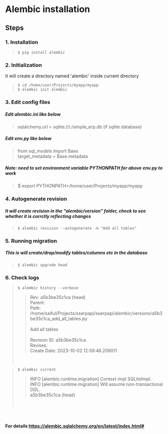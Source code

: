 # Alembic installation
## Steps
### 1. Installation
>`$ pip install alembic`

### 2. Initialization
It will create a directory named 'alembic' inside current directory  
>`$ cd /home/user/Projects/myapp/myapp`  
>`$ alembic init alembic`

### 3. Edit config files
##### Edit alembic.ini like below  
>sqlalchemy.url = sqlite:///./simple_erp.db (if sqlite database)

##### Edit env.py like below  
>from sql_models import Base  
>target_metadata = Base.metadata

##### Note: need to set environment variable PYTHONPATH for above env.py to work
>$ export PYTHONPATH=/home/user/Projects/myapp/myapp

### 4. Autogenerate revision
##### It will create revision in the "alembic/version" folder, check to see whether it is corrctly reflecting changes  
>`$ alembic revision --autogenerate -m "Add all tables"`

### 5. Running migration
##### This is will create/drop/modify tables/columns etc in the database  
>`$ alembic upgrade head`  

### 6. Check logs 
>`$ alembic history --verbose` 
>>Rev: a5b3be35c1ca (head)  
>>Parent: <base>  
>>Path: /home/saiful/Projects/sserpapi/sserpapi/alembic/versions/a5b3be35c1ca_add_all_tables.py   
>><br/>
>>Add all tables 
>><br/>   
>>Revision ID: a5b3be35c1ca   
>>Revises:     
>>Create Date: 2023-10-02 12:59:46.209011  
><br/>

>`$ alembic current`
>>INFO  [alembic.runtime.migration] Context impl SQLiteImpl.  
>>INFO  [alembic.runtime.migration] Will assume non-transactional DDL.  
>>a5b3be35c1ca (head)  
><br/> 
  
<br/>

#### For details https://alembic.sqlalchemy.org/en/latest/index.html#